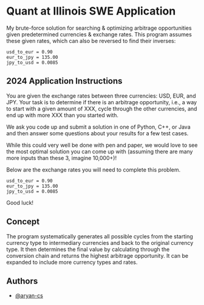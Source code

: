 
# Quant at Illinois SWE Application

My brute-force solution for searching & optimizing arbitrage opportunities given predetermined currencies & exchange rates. This program assumes these given rates, which can also be reversed to find their inverses:
```
usd_to_eur = 0.90 
eur_to_jpy = 135.00 
jpy_to_usd = 0.0085
```

## 2024 Application Instructions

You are given the exchange rates between three currencies: USD, EUR, and JPY. Your task is to determine if there is an arbitrage opportunity, i.e., a way to start with a given amount of XXX, cycle through the other currencies, and end up with more XXX than you started with.

We ask you code up and submit a solution in one of Python, C++, or Java and then answer some questions about your results for a few test cases. 

While this could very well be done with pen and paper, we would love to see the most optimal solution you can come up with (assuming there are many more inputs than these 3, imagine 10,000+)!

Below are the exchange rates you will need to complete this problem.

```
usd_to_eur = 0.90 
eur_to_jpy = 135.00 
jpy_to_usd = 0.0085
```

Good luck!


## Concept

The program systematically generates all possible cycles from the starting currency type to intermediary currencies and back to the original currency type. It then determines the final value by calculating through the conversion chain and returns the highest arbitrage opportunity.
It can be expanded to include more currency types and rates.


## Authors

- [@aryan-cs](https://www.github.com/aryan-cs)
